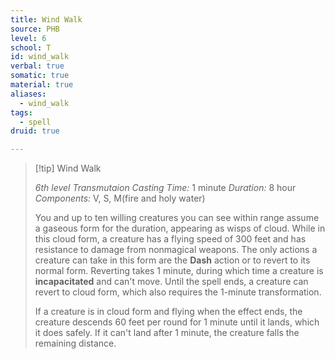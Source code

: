 ```yaml
---
title: Wind Walk
source: PHB
level: 6
school: T
id: wind_walk
verbal: true
somatic: true
material: true
aliases:
  - wind_walk
tags:
  - spell
druid: true

---
```

>[!tip] Wind Walk
>
> *6th level Transmutaion*
> *Casting Time:* 1 minute
> *Duration:* 8 hour
> *Components:* V, S, M(fire and holy water)
>
>You and up to ten willing creatures you can see within range assume a gaseous form for the duration, appearing as wisps of cloud. While in this cloud form, a creature has a flying speed of 300 feet and has resistance to damage from nonmagical weapons. The only actions a creature can take in this form are the **Dash** action or to revert to its normal form. Reverting takes 1 minute, during which time a creature is **incapacitated** and can't move. Until the spell ends, a creature can revert to cloud form, which also requires the 1-minute transformation.
>
>If a creature is in cloud form and flying when the effect ends, the creature descends 60 feet per round for 1 minute until it lands, which it does safely. If it can't land after 1 minute, the creature falls the remaining distance.
>

